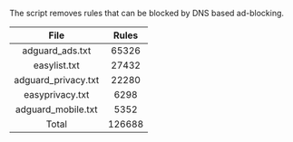 The script removes rules that can be blocked by DNS based ad-blocking.


| File | Rules |
|:----:|:-----:|
| adguard_ads.txt | 65326 |
| easylist.txt | 27432 |
| adguard_privacy.txt | 22280 |
| easyprivacy.txt | 6298 |
| adguard_mobile.txt | 5352 |
| Total | 126688 |